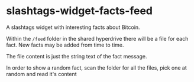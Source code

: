 # slashtags-widget-facts-feed


A slashtags widget with interesting facts about Bitcoin. 

Within the `/feed` folder in the shared hyperdrive there will be a file for each fact. New facts may be added from time to time.

The file content is just the string text of the fact message.

In order to show a random fact, scan the folder for all the files, pick one at random and read it's content


